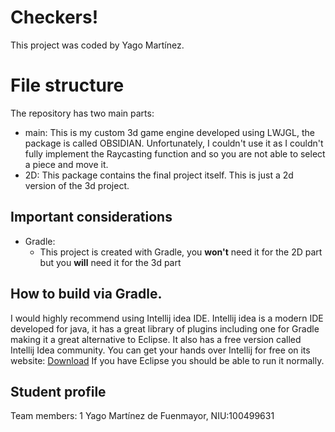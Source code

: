# Checkers!

This project was coded by Yago Martínez.


# File structure

The repository has two main parts:

 - main: This is my custom 3d game engine developed using LWJGL, the package is called OBSIDIAN. Unfortunately, I couldn't use it as I couldn't fully implement the Raycasting function and so you are not able to select a piece and move it.
 - 2D: This package contains the final project itself. This is just a 2d version of the 3d project. 

## Important considerations

 - Gradle:
	 - This project is created with Gradle, you **won't** need it for the 2D part but you **will** need it for the 3d part
## How to build via Gradle.

I would highly recommend using Intellij idea IDE. Intellij idea is a modern IDE developed for java, it has a great library of plugins including one for Gradle making it a great alternative to Eclipse. It also has a free version called Intellij Idea community. You can get your hands over Intellij for free on its website: [Download](https://www.jetbrains.com/idea/download/#section=windows)
If you have Eclipse you should be able to run it normally.
## Student profile
Team members: 1
	Yago Martínez de Fuenmayor, NIU:100499631

